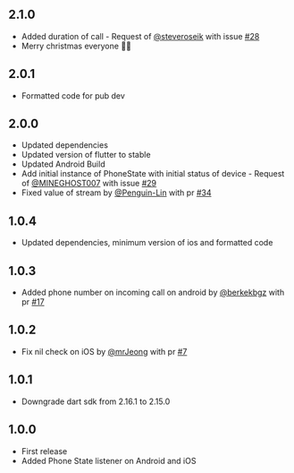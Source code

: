 ## 2.1.0
- Added duration of call - Request of [@steveroseik](https://github.com/steveroseik) with issue [#28](https://github.com/andreamainella98/phone_state/issues/28)
- Merry christmas everyone 🎉🎄
## 2.0.1
- Formatted code for pub dev
## 2.0.0
- Updated dependencies
- Updated version of flutter to stable
- Updated Android Build
- Add initial instance of PhoneState with initial status of device - Request of [@MINEGHOST007](https://github.com/MINEGHOST007) with issue [#29](https://github.com/andreamainella98/phone_state/issues/29)
- Fixed value of stream by [@Penguin-Lin](https://github.com/andreamainella98/phone_state/pull/34) with pr [#34](https://github.com/andreamainella98/phone_state/pull/34)
## 1.0.4
- Updated dependencies, minimum version of ios and formatted code
## 1.0.3
- Added phone number on incoming call on android by [@berkekbgz](https://github.com/berkekbgz) with pr [#17](https://github.com/andreamainella98/phone_state/pull/17)
## 1.0.2
- Fix nil check on iOS by [@mrJeong](https://github.com/mrJeong) with pr [#7](https://github.com/andreamainella98/phone_state/pull/7)
## 1.0.1
- Downgrade dart sdk from 2.16.1 to 2.15.0
## 1.0.0
- First release
- Added Phone State listener on Android and iOS